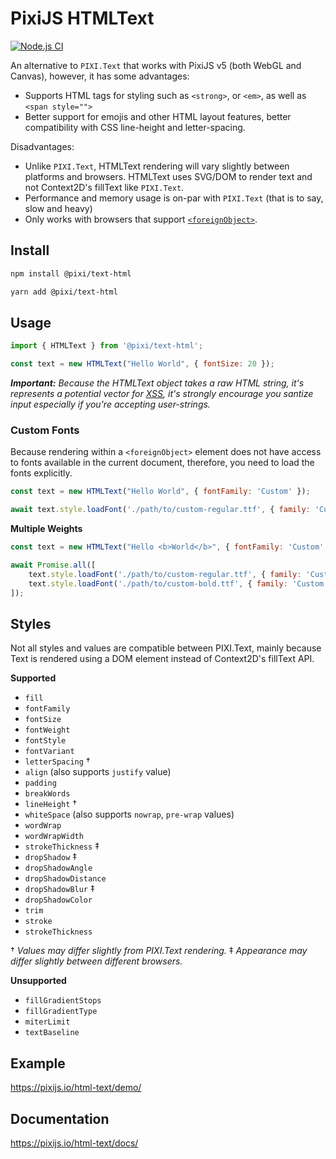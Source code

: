 # PixiJS HTMLText

[![Node.js CI](https://github.com/pixijs/html-text/workflows/Node.js%20CI/badge.svg)](https://github.com/pixijs/html-text/actions?query=workflow%3A%22Node.js+CI%22)

An alternative to `PIXI.Text` that works with PixiJS v5 (both WebGL and Canvas), however, it has some advantages:

* Supports HTML tags for styling such as `<strong>`, or `<em>`, as well as `<span style="">`
* Better support for emojis and other HTML layout features, better compatibility with CSS line-height and letter-spacing.

Disadvantages:

* Unlike `PIXI.Text`, HTMLText rendering will vary slightly between platforms and browsers. HTMLText uses SVG/DOM to render text and not Context2D's fillText like `PIXI.Text`.
* Performance and memory usage is on-par with `PIXI.Text` (that is to say, slow and heavy)
* Only works with browsers that support [`<foreignObject>`](https://caniuse.com/?search=foreignObject).

## Install

```bash
npm install @pixi/text-html
```

```bash
yarn add @pixi/text-html
```

## Usage

```js
import { HTMLText } from '@pixi/text-html';

const text = new HTMLText("Hello World", { fontSize: 20 });
```

_**Important:** Because the HTMLText object takes a raw HTML string, it's represents a potential vector for [XSS](https://en.wikipedia.org/wiki/Cross-site_scripting), it's strongly encourage you santize input especially if you're accepting user-strings._

### Custom Fonts

Because rendering within a `<foreignObject>` element does not have access to fonts available in the current document, therefore, you need to load the fonts explicitly.

```js
const text = new HTMLText("Hello World", { fontFamily: 'Custom' });

await text.style.loadFont('./path/to/custom-regular.ttf', { family: 'Custom' });
```

**Multiple Weights**

```js
const text = new HTMLText("Hello <b>World</b>", { fontFamily: 'Custom' });

await Promise.all([
    text.style.loadFont('./path/to/custom-regular.ttf', { family: 'Custom' }),
    text.style.loadFont('./path/to/custom-bold.ttf', { family: 'Custom', weight: 'bold' });
]);
```

## Styles

Not all styles and values are compatible between PIXI.Text, mainly because Text is rendered using a DOM element instead of Context2D's fillText API.

**Supported**

* `fill`
* `fontFamily`
* `fontSize`
* `fontWeight`
* `fontStyle`
* `fontVariant`
* `letterSpacing` †
* `align` (also supports `justify` value)
* `padding`
* `breakWords`
* `lineHeight` †
* `whiteSpace` (also supports `nowrap`, `pre-wrap` values)
* `wordWrap`
* `wordWrapWidth`
* `strokeThickness` ‡
* `dropShadow` ‡
* `dropShadowAngle`
* `dropShadowDistance`
* `dropShadowBlur` ‡
* `dropShadowColor`
* `trim`
* `stroke`
* `strokeThickness`

† _Values may differ slightly from PIXI.Text rendering._
‡ _Appearance may differ slightly between different browsers._

**Unsupported**

* `fillGradientStops`
* `fillGradientType`
* `miterLimit`
* `textBaseline`

## Example

https://pixijs.io/html-text/demo/

## Documentation

https://pixijs.io/html-text/docs/
